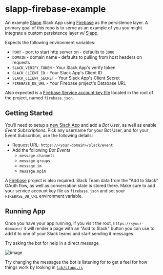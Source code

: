 # slapp-firebase-example
An example [Slapp][slap] Slack App using [Firebase][firebase] as the persistence layer. A primary goal of this repo is to serve as an example of you you might integrate a custom persistence layer w/ [Slapp][slap].

Expects the following environment variables:

+ `PORT` - port to start http server on - defaults to `3000`
+ `DOMAIN` - domain name - defaults to pulling from host headers on requests
+ `SLACK_VERIFY_TOKEN` - Your Slack App's verify token
+ `SLACK_CLIENT_ID` - Your Slack App's Client ID
+ `SLACK_CLIENT_SECRET` - Your Slack App's Client Secret
+ `FIREBASE_DB_URL` - Your Firebase project's Database URL

Also expected is a [Firebase Service account key file](https://firebase.google.com/docs/server/setup) located in the root of the project, named `firebase.json`.

## Getting Started

You'll need to setup a [new Slack App](https://api.slack.com/apps/new) and add a *Bot User*, as well as enable *Event Subscriptions*. Pick any username for your Bot User, and for your Event Subscrition, use the following details:

+ Request URL: `https://<your-domain>/slack/event`
+ Add the following *Bot Events*
    * `message.channels`
    * `message.groups`
    * `message.im`
    * `message.mpim`

A [Firebase](firebase) project is also required.  Slack Team data from the "Add to Slack" OAuth flow, as well as conversation state is stored there. Make sure to add your service account key file as `firebase.json` and set your `FIREBASE_DB_URL` environment variable.

## Running App
Once you have your app running, if you visit the root, `https://<your-domain>/` it will render a page with an "Add to Slack" button you can use to add it to one of your Slack teams and start sending it messages.

Try asking the bot for help in a direct message

![image](https://cloud.githubusercontent.com/assets/367275/17531990/b05399a4-5e3b-11e6-9dc0-21a29f27c913.png)

Try changing the messages the bot is listening for to get a feel for how things work by looking in [`lib/slapp.js`](https://github.com/BeepBoopHQ/slapp-firebase-example/blob/master/lib/slapp.js)

[slap]: https://github.com/BeepBoopHQ/slapp
[firebase]: https://firebase.google.com

